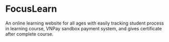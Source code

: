 # FocusLearn
An online learning website for all ages with easily tracking student process in learning course, VNPay sandbox payment system, and gives certificate after complete course.

